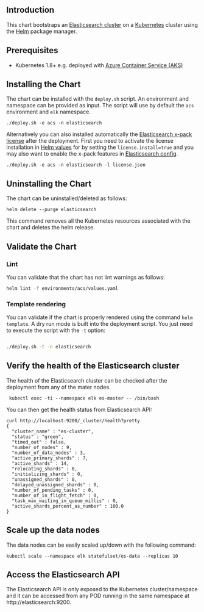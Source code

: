 ## Introduction

This chart bootstraps an [Elasticsearch cluster](https://www.elastic.co/guide/en/elasticsearch/reference/current/docker.html) on a [Kubernetes](http://kubernetes.io) cluster using the [Helm](https://helm.sh) package manager.

## Prerequisites
 - Kubernetes 1.8+ e.g. deployed with [Azure Container Service (AKS)](https://docs.microsoft.com/en-us/azure/aks/intro-kubernetes)

## Installing the Chart

The chart can be installed with the `deploy.sh` script. An environment and namespace can be provided as input. The script will use by default the `acs` environment and `elk` namespace.

```console
./deploy.sh -e acs -n elasticsearch
```

Alternatively you can also installed automatically the [Elasticsearch x-pack license](https://license.elastic.co/download) after the deployment. First you need to activate the 
license installation in [Helm values](environments/acs/values.yaml) for by setting the `license.install=true` and you may also want to enable the x-pack features in [Elasticsearch config](/templates/config.config.yaml).

```console
./deploy.sh -e acs -n elasticsearch -l license.json
```

## Uninstalling the Chart

The chart can be uninstalled/deleted as follows:

```console
helm delete --purge elasticsearch
```

This command removes all the Kubernetes resources associated with the chart and deletes the helm release.


## Validate the Chart

### Lint

You can validate that the chart has not lint warnings as follows:

```bash
helm lint -f environments/acs/values.yaml
```

### Template rendering

You can validate if the chart is properly rendered using the command `helm template`. A dry run mode is built into the deployment script. You just need to execute the script with the `-t` option:

```bash

./deploy.sh -t -n elasticsearch
```

## Verify the health of the Elasticsearch cluster

The health of the Elasticsearch cluster can be checked after the deployment from any of the mater nodes.

```console
 kubectl exec -ti --namespace elk es-master -- /bin/bash
```

You can then get the health status from Elasticsearch API:

```console
curl http://localhost:9200/_cluster/health?pretty
{
  "cluster_name" : "es-cluster",
  "status" : "green",
  "timed_out" : false,
  "number_of_nodes" : 9,
  "number_of_data_nodes" : 3,
  "active_primary_shards" : 7,
  "active_shards" : 14,
  "relocating_shards" : 0,
  "initializing_shards" : 0,
  "unassigned_shards" : 0,
  "delayed_unassigned_shards" : 0,
  "number_of_pending_tasks" : 0,
  "number_of_in_flight_fetch" : 0,
  "task_max_waiting_in_queue_millis" : 0,
  "active_shards_percent_as_number" : 100.0
}
```

## Scale up the data nodes

The data nodes can be easily scaled up/down with the following command:

```console
kubectl scale --namespace elk statefulset/es-data --replicas 10
```

## Access the Elasticsearch API

The Elasticsearch API is only exposed to the Kubernetes cluster/namespace and it can be accessed from any POD running in the same namespace at http://elasticsearch:9200.
